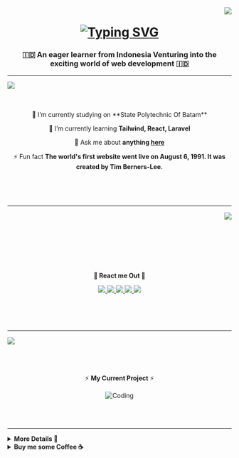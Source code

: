 <img  align="right" src="https://visitor-badge.laobi.icu/badge?page_id=muhammadpadanta.muhammadpadanta7" />
<h1 align="center">
   <a href="https://git.io/typing-svg"><img src="https://readme-typing-svg.demolab.com?font=Sixtyfour&size=23&duration=4000&pause=1300&color=F4B400&background=28CFFF00&center=true&vCenter=true&random=false&width=650&height=77&lines=Hi+There+%F0%9F%91%8B;I'm+Muhammad+Padanta+Tarigan;You+Can+Call+Me+Danta." alt="Typing SVG" /></a>
</h1>

<h3 align="center">🇮🇩 An eager learner from Indonesia Venturing into the exciting world of web development 🇮🇩</h3>
<hr/>
<img  align="left" src="https://i.pinimg.com/originals/25/f5/0b/25f50bca01a360d940cf512d2b336871.gif" />


<br><br>

<div align="center">
 <a>
    
   </a>
</br>
 🔭 I’m currently studying on **State Polytechnic Of Batam**
 
 🌱 I’m currently learning **Tailwind, React, Laravel**

💬 Ask me about **anything [here](https://github.com/muhammadpadanta/muhammadpadanta/issues)**

⚡ Fun fact **The world's first website went live on August 6, 1991. It was created by Tim Berners-Lee.**

 </div>

</br></br></br>

 <hr/>
 
<div align="center">
    <img  align="right" src="https://s6.ezgif.com/tmp/ezgif-6-8d0ee0d3a8.gif" />
   </br></br></br></br></br></br></br>
   <p><strong>📍 React me Out 📍</strong></p>

  
  <a href="mailto:mpadanta@gmail.com">
    <img src="https://img.shields.io/badge/Gmail-333333?style=for-the-badge&logo=gmail&logoColor=red" />
  </a>
<a href="mailto:mpadanta@gmail.com">
    <img src="https://img.shields.io/badge/Muhammad Padanta Tarigan-333333?style=for-the-badge&logo=facebook" />
  </a>
  <a href="mailto:mpadanta@gmail.com">
    <img src="https://img.shields.io/badge/QuantumDroid-333333?style=for-the-badge&logo=youtube&logoColor=red" />
  </a>

  
  <a href="https://discord.com/users/389223384048992266" target="_blank">
    <img src="https://img.shields.io/badge/PixelDino-333333?style=for-the-badge&logo=discord&logoColor=cyan" />
  </a>
  <a href="https://muhammadpadanta.vercel.app/home" target="_blank">
     <img src="https://img.shields.io/badge/Portfolio-333333?style=for-the-badge&logo=todoist&logoColor=orange" target="_blank" /> <!-- sqlite, safari, google-chrome are other good icon options -->
  </a>
  </br></br></br></br></br>
</div>
   <hr/>  

<img  align="left" src="https://i.pinimg.com/originals/76/ac/f2/76acf2613cd00198554521e2784f59ad.gif" />
</br></br></br>
<div align="center">
 <a>
    
   </a>
</br>


⚡ **My Current Project** ⚡

<img align="center" alt="Coding" width="400" src="https://s9.gifyu.com/images/SV0cK.png">
 </div>
</br></br></br>

 <hr/>





<div>
   <details> 
    <summary><b>More Details 📃</b></summary>
<br/>
<div align="center">
     <img src="https://s9.gifyu.com/images/SUhVM.gif" />
  <br>
  <img alt="snake eating my contributions" src="https://raw.githubusercontent.com/muhammadpadanta/muhammadpadanta/output/github-contribution-grid-snake.svg" />
  <br/><br/><br/>
</div>

<hr/>

<div align=center>
<img src="https://s9.gifyu.com/images/SUhVp.gif" />
    <br/><br/><br/>
  <img width=390 src="https://streak-stats.demolab.com/?user=muhammadpadanta&count_private=true&theme=react&border_radius=10" alt="streak stats"/>
  <img width=395 height='154' src="https://github-readme-stats.vercel.app/api?username=muhammadpadanta&count_private=true&show_icons=true&theme=react&rank_icon=github&border_radius=10" alt="readme stats" />
  <br/>
  <img width=340 align="center" src="https://github-readme-stats.vercel.app/api/top-langs/?username=anuraghazra&layout=donut&theme=react&border_radius=10&size_weight=0.5&count_weight=0.5&exclude_repo=github-readme-stats" alt="top langs" />
</div>
<br/>
<br/><br/>
<hr/>
<br/>
</details> 

<details> 
    <summary><b>Buy me some Coffee ☕</b></summary>
<div align="center">
<a href='https://www.buymeacoffee.com/muhammadpadanta' target='_blank'><img height='250' width='400' src='https://s9.gifyu.com/images/SUkFj.gif' border='0' alt='Buy Me a Coffee' /></a>
</details> 
   
</div>
<br/>

</div>


